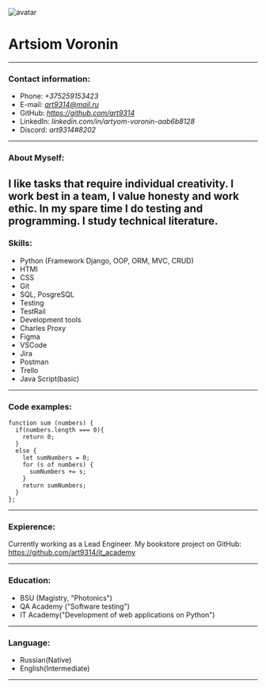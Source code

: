 ![avatar](https://photopict.ru/wp-content/uploads/2019/05/kartinki-na-avu-so-smyslom-10.jpg)

# **Artsiom Voronin**
---
### Contact information:

- Phone: *+375259153423*
- E-mail: *art9314@mail.ru*
- GitHub: *https://github.com/art9314*
- LinkedIn: *linkedin.com/in/artyom-voronin-aab6b8128*
- Discord: *art9314#8202*
---
### About Myself:
I like tasks that require individual creativity. I work best in a team, I value honesty and work ethic. 
In my spare time I do testing and programming. I study technical literature. 
---
### Skills:
- Python (Framework Django, OOP, ORM, MVC, CRUD)           
- HTMl
- CSS
- Git
- SQL, PosgreSQL
- Testing
- TestRail
- Development tools
- Charles Proxy
- Figma
- VSCode
- Jira
- Postman
- Trello
- Java Script(basic)
---
### Code examples:
```
function sum (numbers) {
  if(numbers.length === 0){
    return 0;
  }
  else {
    let sumNumbers = 0;
    for (s of numbers) {
      sumNumbers += s;
    }
    return sumNumbers;
  }    
};
```
---
### Expierence:
Currently working as a Lead Engineer. My bookstore project on GitHub: https://github.com/art9314/it_academy

---
### Education:
- BSU (Magistry, "Photonics")
- QA Academy ("Software testing")
- IT Academy("Development of web applications on Python")
---
### Language:
- Russian(Native)
- English(Intermediate)
---